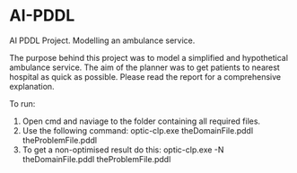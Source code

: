 # AI-PDDL
AI PDDL Project. Modelling an ambulance service.

The purpose behind this project was to model a simplified and hypothetical ambulance service. The aim of the planner was to get patients to nearest hospital as quick as possible. Please read the report for a comprehensive explanation.

To run:
1. Open cmd and naviage to the folder containing all required files.
2. Use the following command: optic-clp.exe theDomainFile.pddl theProblemFile.pddl
3. To get a non-optimised result do this: optic-clp.exe -N theDomainFile.pddl theProblemFile.pddl
